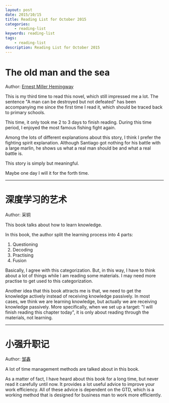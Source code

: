 ```yaml
---
layout: post
date: 2015/10/15
title: Reading List for October 2015 
categories: 
    - reading-list
keywords: reading-list
tags: 
    - reading-list
description: Reading List for October 2015
---
```



# The old man and the sea


Author: [Ernest Miller Hemingway][]


This is my third time to read this novel, which still impressed me a lot.
The sentence "A man can be destroyed but not defeated" has been accompanying me since the first time I read it, which should be traced back to primary schools.

This time, it only took me 2 to 3 days to finish reading.
During this time period, I enjoyed the most famous fishing fight again.

Among the lots of different explanations about this story, I think I prefer the fighting spirit explanation.
Although Santiago got nothing for his battle with a large marlin, he shows us what a real man should be and what a real battle is.

This story is simply but meaningful.

Maybe one day I will it for the forth time.

---------------------------

# 深度学习的艺术


Author: 采铜

This book talks about how to learn knowledge.

In this book, the author split the learning process into 4 parts:

1. Questioning
2. Decoding
3. Practising
4. Fusion

Basically, I agree with this categorization. 
But, in this way, I have to think about a lot of things while I am reading some materials.
I may need more practise to get used to this categorization.

Another idea that this book attracts me is that, we need to get the knowledge actively instead of receiving knowledge passively.
In most cases, we think we are learning knowledge, but actually we are receiving knowledge passively.
More specifically, when we set up a target: "I will finish reading this chapter today", it is only about reading through the materials, not learning.

---------------------------

# 小强升职记


Author: [邹鑫][]

A lot of time management methods are talked about in this book.

As a matter of fact, I have heard about this book for a long time, but never read it carefully until now.
It provides a lot useful advice to improve your work efficiency.
All of these advice is dependent on the GTD, which is a working method that is designed for business man to work more efficiently.



[Ernest Miller Hemingway]: https://en.wikipedia.org/wiki/Ernest_Hemingway
[邹鑫]: http://www.zhihu.com/people/zouxin


